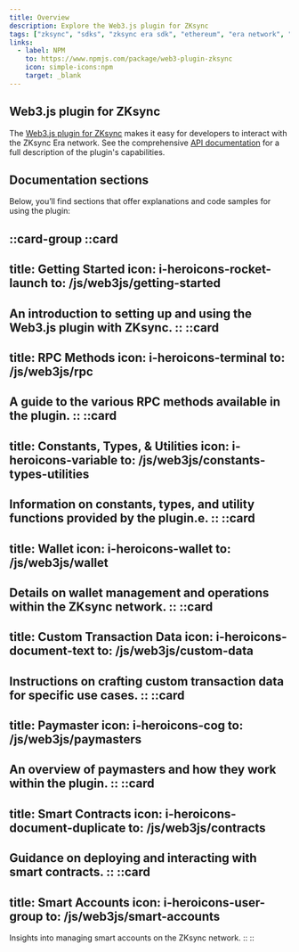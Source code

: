 ```yaml
---
title: Overview
description: Explore the Web3.js plugin for ZKsync
tags: ["zksync", "sdks", "zksync era sdk", "ethereum", "era network", "web3.js", "web3.js plugin"]
links:
  - label: NPM
    to: https://www.npmjs.com/package/web3-plugin-zksync
    icon: simple-icons:npm
    target: _blank
---
```


## Web3.js plugin for ZKsync

The [Web3.js plugin for ZKsync](https://github.com/ChainSafe/web3-plugin-zksync) makes it easy for developers to
interact with the ZKsync Era network. See the comprehensive [API documentation](https://chainsafe.github.io/web3-plugin-zksync/)
for a full description of the plugin's capabilities.

## Documentation sections

Below, you’ll find sections that offer explanations and code samples for using the plugin:

::card-group
::card
---
title: Getting Started
icon: i-heroicons-rocket-launch
to: /js/web3js/getting-started
---
An introduction to setting up and using the Web3.js plugin with ZKsync.
::
::card
---
title: RPC Methods
icon: i-heroicons-terminal
to: /js/web3js/rpc
---
A guide to the various RPC methods available in the plugin.
::
::card
---
title: Constants, Types, & Utilities
icon: i-heroicons-variable
to: /js/web3js/constants-types-utilities
---
Information on constants, types, and utility functions provided by the plugin.e.
::
::card
---
title: Wallet
icon: i-heroicons-wallet
to: /js/web3js/wallet
---
Details on wallet management and operations within the ZKsync network.
::
::card
---
title: Custom Transaction Data
icon: i-heroicons-document-text
to: /js/web3js/custom-data
---
Instructions on crafting custom transaction data for specific use cases.
::
::card
---
title: Paymaster
icon: i-heroicons-cog
to: /js/web3js/paymasters
---
An overview of paymasters and how they work within the plugin.
::
::card
---
title: Smart Contracts
icon: i-heroicons-document-duplicate
to: /js/web3js/contracts
---
Guidance on deploying and interacting with smart contracts.
::
::card
---
title: Smart Accounts
icon: i-heroicons-user-group
to: /js/web3js/smart-accounts
---
Insights into managing smart accounts on the ZKsync network.
::
::
